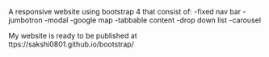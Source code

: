 A responsive website using bootstrap 4 that consist of:
-fixed nav bar
-jumbotron
-modal
-google map
-tabbable content
-drop down list
-carousel

My website is ready to be published at ttps://sakshi0801.github.io/bootstrap/
